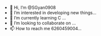 - 👋 Hi, I’m @SGyan0908
- 👀 I’m interested in developing new things...
- 🌱 I’m currently learning C ...
- 💞️ I’m looking to collaborate on ...
- 📫 How to reach me 6260459004...

<!---
SGyan0908/SGyan0908 is a ✨ special ✨ repository because its `README.md` (this file) appears on your GitHub profile.
You can click the Preview link to take a look at your changes.
--->
